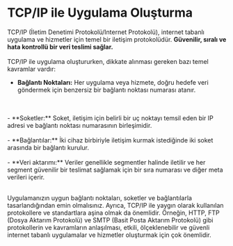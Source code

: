 # TCP/IP ile Uygulama Oluşturma

TCP/IP (İletim Denetimi Protokolü/Internet Protokolü), internet tabanlı uygulama ve hizmetler için temel bir iletişim protokolüdür. **Güvenilir, sıralı ve hata kontrollü bir veri teslimi sağlar.**
<br>
<br>
TCP/IP ile uygulama oluştururken, dikkate alınması gereken bazı temel kavramlar vardır:

- **Bağlantı Noktaları:** Her uygulama veya hizmete, doğru hedefe veri göndermek için benzersiz bir bağlantı noktası numarası atanır.
<br>
<br>
- **Soketler:** Soket, iletişim için belirli bir uç noktayı temsil eden bir IP adresi ve bağlantı noktası numarasının birleşimidir.
<br>
<br>
- **Bağlantılar:** İki cihaz birbiriyle iletişim kurmak istediğinde iki soket arasında bir bağlantı kurulur.
<br>
<br>
- **Veri aktarımı:** Veriler genellikle segmentler halinde iletilir ve her segment güvenilir bir teslimat sağlamak için bir sıra numarası ve diğer meta verileri içerir.
<br>
<br>

Uygulamanızın uygun bağlantı noktaları, soketler ve bağlantılarla tasarlandığından emin olmalısınız. Ayrıca, TCP/IP ile yaygın olarak kullanılan protokollere ve standartlara aşina olmak da önemlidir. Örneğin, HTTP, FTP (Dosya Aktarım Protokolü) ve SMTP (Basit Posta Aktarım Protokolü) gibi protokollerin ve kavramların anlaşılması, etkili, ölçeklenebilir ve güvenli internet tabanlı uygulamalar ve hizmetler oluşturmak için çok önemlidir.
